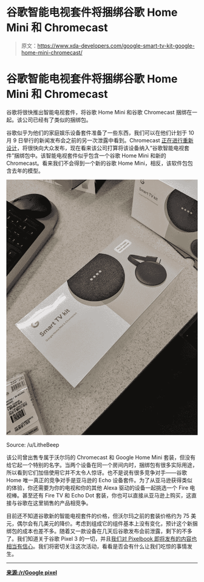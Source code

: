 # 谷歌智能电视套件将捆绑谷歌 Home Mini 和 Chromecast

> 原文：<https://www.xda-developers.com/google-smart-tv-kit-google-home-mini-chromecast/>

# 谷歌智能电视套件将捆绑谷歌 Home Mini 和 Chromecast

谷歌将很快推出智能电视套件，将谷歌 Home Mini 和谷歌 Chromecast 捆绑在一起。该公司已经有了类似的捆绑包。

谷歌似乎为他们的家庭娱乐设备套件准备了一些东西，我们可以在他们计划于 10 月 9 日举行的新闻发布会之前的另一次泄露中看到。Chromecast [正在进行重新设计](https://www.xda-developers.com/3rd-generation-google-chromecast-refreshed-design/)，将很快向大众发布，现在看来该公司打算将该设备纳入“谷歌智能电视套件”捆绑包中。该智能电视套件似乎包含一个谷歌 Home Mini 和新的 Chromecast。看来我们不会得到一个新的谷歌 Home Mini，相反，该软件包包含去年的模型。

 <picture>![](img/ba29ae78ac49ed43973a12b105d3f66c.png)</picture> 

Source: /u/LitheBeep

该公司曾出售专属于沃尔玛的 Chromecast 和 Google Home Mini 套装，但没有给它起一个特别的名字。当两个设备在同一个房间内时，捆绑包有很多实际用途，所以看到它们加倍使用它并不太令人惊讶。也不是说有很多竞争对手——谷歌 Home 唯一真正的竞争对手是亚马逊的 Echo 设备套件。为了从亚马逊获得类似的体验，你还需要为你的电视和你的其他 Alexa 驱动的设备一起挑选一个 Fire 电视棒。甚至还有 Fire TV 和 Echo Dot 套装，你也可以直接从亚马逊上购买，这直接与谷歌在这里销售的产品相竞争。

目前还不知道谷歌新的智能电视套件的价格，但沃尔玛之前的套装价格约为 75 美元，偶尔会有几美元的降价。考虑到组成它的组件基本上没有变化，预计这个新捆绑包的成本也差不多。随着又一款设备在几天后谷歌发布会前泄露，剩下的不多了。我们知道关于谷歌 Pixel 3 的一切，并且[我们对 Pixelbook 即将发布的内容也相当有信心](https://www.xda-developers.com/google-pixelbook-2018-rumor-chromebook/)。我们将密切关注这次活动，看看是否会有什么让我们吃惊的事情发生。

* * *

[**来源:/r/Google pixel**](https://www.reddit.com/r/GooglePixel/comments/9km17r/just_got_these_bad_boys_in_at_work_today/)
